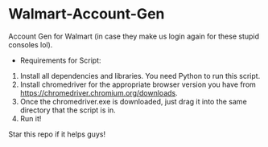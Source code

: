 # Walmart-Account-Gen
Account Gen for Walmart (in case they make us login again for these stupid consoles lol).

- Requirements for Script:

1. Install all dependencies and libraries. You need Python to run this script.
2. Install chromedriver for the appropriate browser version you have from https://chromedriver.chromium.org/downloads.
3. Once the chromedriver.exe is downloaded, just drag it into the same directory that the script is in.
4. Run it!

Star this repo if it helps guys!
